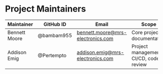 # Project Maintainers

| Maintainer | GitHub ID | Email | Scope |
| ---------- | --------- | ----- | ----- |
| Bennett Moore | @bambam955 | bennett.moore@mrs-electronics.com | Core project, documentation |
| Addison Emig | @Pertempto | addison.emig@mrs-electronics.com | Project management, CI/CD, code review |
